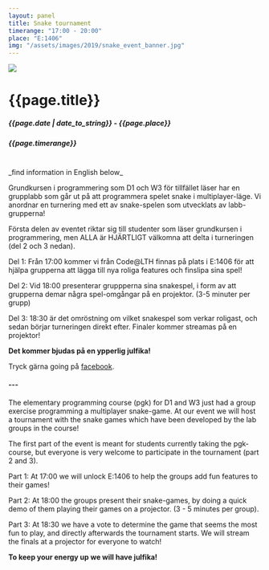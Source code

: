```yaml
---
layout: panel
title: Snake tournament
timerange: "17:00 - 20:00"
place: "E:1406"
img: "/assets/images/2019/snake_event_banner.jpg"
---
```

<div id="flex-container">
<img id="thumbnail-img" src="{{page.img}}" />
<div  style="display:block;text-align:left">
<h1 class="event-title">{{page.title}}</h1>
<h5>{{page.date | date_to_string}} - {{page.place}}</h5>
<h5>{{page.timerange}}</h5>
</div>
</div>
<div style="clear:both;"></div>

<br>
_find information in English below_

<br>

Grundkursen i programmering som D1 och W3 för tillfället läser har en grupplabb som går ut på att programmera spelet snake i multiplayer-läge. Vi anordnar en turnering med ett av snake-spelen som utvecklats av labb-grupperna!

Första delen av eventet riktar sig till studenter som läser grundkursen i programmering, men ALLA är HJÄRTLIGT välkomna att delta i turneringen (del 2 och 3 nedan).

Del 1: Från 17:00 kommer vi från Code@LTH finnas på plats i E:1406 för att hjälpa grupperna att lägga till nya roliga features och finslipa sina spel!

Del 2: Vid 18:00 presenterar gruppperna sina snakespel, i form av att grupperna demar några spel-omgångar på en projektor. (3-5 minuter per grupp)

Del 3: 18:30 är det omröstning om vilket snakespel som verkar roligast, och sedan börjar turneringen direkt efter. Finaler kommer streamas på en projektor!

**Det kommer bjudas på en ypperlig julfika!**

Tryck gärna going på [facebook](https://www.facebook.com/events/782960302117166/).

#### ---

The elementary programming course (pgk) for D1 and W3 just had a group exercise programming a multiplayer snake-game. At our event we will host a tournament with the snake games which have been developed by the lab groups in the course!

The first part of the event is meant for students currently taking the pgk-course, but everyone is very welcome to participate in the tournament (part 2 and 3).

Part 1: At 17:00 we will unlock E:1406 to help the groups add fun features to their games!

Part 2: At 18:00 the groups present their snake-games, by doing a quick demo of them playing their games on a projector. (3 - 5 minutes per group).

Part 3: At 18:30 we have a vote to determine the game that seems the most fun to play, and directly afterwards the tournament starts. We will stream the finals at a projector for everyone to watch!

**To keep your energy up we will have julfika!**

